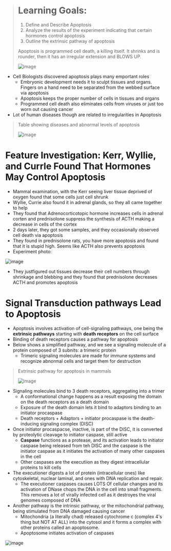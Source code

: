 > # Learning Goals:
> 1. Define and Describe Apoptosis
> 2. Analyze the results of the experiment indicating that certain hormones control apoptosis
> 3. Outline the extrinsic pathway of apoptosis
>
> Apoptosis is programmed cell death, a killing itself. It shrinks and is rounder, then it has an irregular extension and BLOWS UP.
>
> ![image](https://github.com/MCBasterSheet/MCBasterSheet/assets/157453648/450dacef-5ae6-4422-b790-2077445b9a09)

- Cell Biologists discovered apoptosis plays many emportant roles
  - Embryonic development needs it to sculpt tissues and organs. Fingers on a hand need to be separated from the webbed surface via apoptosis
  - Apoptosis keeps the proper number of cells in tissues and organs
  - Programmed cell death also eliminates cells from viruses or just too worn out causing cancer
- Lot of human diseases though are related to irregularities in Apoptosis

> Table showing diseases and abnormal levels of apoptosis
>
> ![image](https://github.com/MCBasterSheet/MCBasterSheet/assets/157453648/562a0d0d-917b-4bad-8376-ff5abc5c5ccd)

# Feature Investigation: Kerr, Wyllie, and Currle Found That Hormones May Control Apoptosis
- Mammal examination, with the Kerr seeing liver tissue deprived of oxygen found that some cells just cell shrunk
- Wyllie, Currie also found it in adrenal glands, so they all came together to help
- They found that Adrenocorticotopic hormone increases cells in adrenal corten and prednisolone suppress the synthesis of ACTH making a decrease in cells of the cortex
- 2 days later, they got some samples, and they occasionally observed cell death via apoptosis
- They found in prednisolone rats, you have more apoptosis and found that it is stupid high. Seems like ACTH also prevents apoptosis
- Experiment photo:

![image](https://github.com/MCBasterSheet/MCBasterSheet/assets/157453648/57604836-fec2-4dee-a932-375740ef395c)

- They justfigured out tissues decrease their cell numbers through shrinkage and blebbing and they found that prednisolone decreases ACTH and promotes apoptosis

# Signal Transduction pathways Lead to Apoptosis
- Apoptosis involves activation of cell-signaling pathways, one being the **extrinsic pathways** starting with **death receptors** on the cell surface
- Binding of death receptors causes a pathway for apoptosis
- Below shows a simplified pathway, and we see a signaling molecule of a protein composed of 3 subnits: a trimeric protein
  - Trimeric signaling molecules are made for immune systems and recognize abnormal cells and target them for destruction

> Extrinsic pathway for apoptosis in mammals
>
> ![image](https://github.com/MCBasterSheet/MCBasterSheet/assets/157453648/1590c04b-b043-4930-95fb-5fe1704ebed9)

- Signaling molecules bind to 3 death receptors, aggregating into a trimer
  - A conformational change happens as a result exposing the domain on the death receptors as a death domain
  - Exposure of the death domain lets it bind to adaptors binding to an initiator procaspase
  - Death receptors + Adaptors + initiator procaspase is the death-inducing signaling complex (DISC)
- Once initiator procaspacse, inactive, is part of the DISC, it is converted by proteolytic cleavage to initiator caspase, still active
  - **Caspase** functions as a protease, and its activation leads to initiator caspase being released from teh DISC and the caspase is the initiator caspase as it initiates the activation of many other caspases in the cell
  - Other caspases are the executiion as they digest intracellular proteins to kill cells
- The executioner digests a lot of protein (intracellular ones) like cytoskeletal, nuclear laminal, and ones with DNA replication and repair.
  - The executioner caspases causes LOTS Of cellular changes and its activation of DNase chops the DNA in the cell into small fragments. This removes a lot of virally infected cell as it destroyes the viral genomes composed of DNA
- Another pathway is the intrinsic pathway, or the mitochondrial pathway, being stimulated from DNA damaged causing cancer
  - Mitochondria (a literally chad) released cytochrome c (complex 4's thing but NOT AT ALL) into the cytosol and it forms a complex with other proteins called an apoptosome.
  - Apoptosome initiates activation of caspases

![image](https://github.com/MCBasterSheet/MCBasterSheet/assets/157453648/d18bb532-3e16-420b-ae9e-a713da588455)
